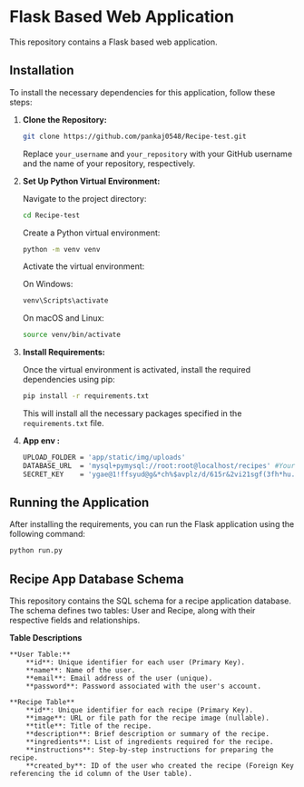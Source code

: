 # Flask Based Web Application

This repository contains a Flask based web application.

## Installation

To install the necessary dependencies for this application, follow these steps:

1. **Clone the Repository:**

    ```bash
    git clone https://github.com/pankaj0548/Recipe-test.git
    ```

    Replace `your_username` and `your_repository` with your GitHub username and the name of your repository, respectively.

2. **Set Up Python Virtual Environment:**

    Navigate to the project directory:

    ```bash
    cd Recipe-test
    ```

    Create a Python virtual environment:

    ```bash
    python -m venv venv
    ```

    Activate the virtual environment:

    On Windows:

    ```bash
    venv\Scripts\activate
    ```

    On macOS and Linux:

    ```bash
    source venv/bin/activate
    ```

3. **Install Requirements:**

    Once the virtual environment is activated, install the required dependencies using pip:

    ```bash
    pip install -r requirements.txt
    ```

    This will install all the necessary packages specified in the `requirements.txt` file.

4. **App env :**

    ```bash
    UPLOAD_FOLDER = 'app/static/img/uploads'
    DATABASE_URL  = 'mysql+pymysql://root:root@localhost/recipes' #Yours Db Url
    SECRET_KEY    = 'ygae@1!ffsyud@g&*ch%$avplz/d/615r&2vi21sgf(3fh*hu.x'
    ```
## Running the Application

After installing the requirements, you can run the Flask application using the following command:

```bash
python run.py
```


## Recipe App Database Schema

This repository contains the SQL schema for a recipe application database. The schema defines two tables: User and Recipe, along with their respective fields and relationships.

**Table Descriptions**

    **User Table:**
        **id**: Unique identifier for each user (Primary Key).
        **name**: Name of the user.
        **email**: Email address of the user (unique).
        **password**: Password associated with the user's account.

    **Recipe Table**
        **id**: Unique identifier for each recipe (Primary Key).
        **image**: URL or file path for the recipe image (nullable).
        **title**: Title of the recipe.
        **description**: Brief description or summary of the recipe.
        **ingredients**: List of ingredients required for the recipe.
        **instructions**: Step-by-step instructions for preparing the recipe.
        **created_by**: ID of the user who created the recipe (Foreign Key referencing the id column of the User table).
